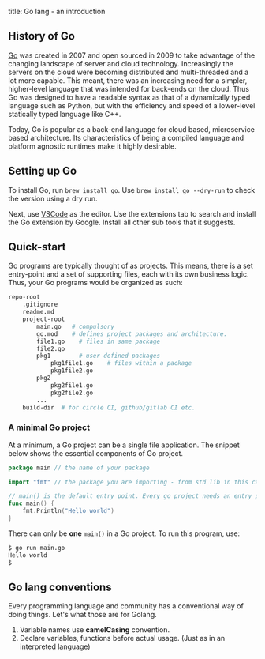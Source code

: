 title: Go lang - an introduction

## History of Go
[Go](https://go.dev/) was created in 2007 and open sourced in 2009 to take advantage of the changing landscape of server and cloud technology. Increasingly the servers on the cloud were becoming distributed and multi-threaded and a lot more capable. This meant, there was an increasing need for a simpler, higher-level language that was intended for back-ends on the cloud. Thus Go was designed to have a readable syntax as that of a dynamically typed language such as Python, but with the efficiency and speed of a lower-level statically typed language like C++.

Today, Go is popular as a back-end language for cloud based, microservice based architecture. Its characteristics of being a compiled language and platform agnostic runtimes make it highly desirable.

## Setting up Go
To install Go, run `brew install go`. Use `brew install go --dry-run` to check the version using a dry run.

Next, use [VSCode](https://code.visualstudio.com) as the editor. Use the extensions tab to search and install the Go extension by Google. Install all other sub tools that it suggests.

## Quick-start
Go programs are typically thought of as projects. This means, there is a set entry-point and a set of supporting files, each with its own business logic. Thus, your Go programs would be organized as such:

```bash
repo-root
    .gitignore
    readme.md
    project-root
        main.go   # compulsory
        go.mod    # defines project packages and architecture.
        file1.go    # files in same package
        file2.go
        pkg1        # user defined packages
            pkg1file1.go    # files within a package
            pkg1file2.go
        pkg2
            pkg2file1.go
            pkg2file2.go
        ...
    build-dir  # for circle CI, github/gitlab CI etc.
```

### A minimal Go project
At a minimum, a Go project can be a single file application. The snippet below shows the essential components of Go project.

```go
package main // the name of your package

import "fmt" // the package you are importing - from std lib in this case

// main() is the default entry point. Every go project needs an entry point.
func main() {
	fmt.Println("Hello world")
}
```
There can only be **one** `main()` in a Go project. To run this program, use:

```bash
$ go run main.go
Hello world
$
```

## Go lang conventions
Every programming language and community has a conventional way of doing things. Let's what those are for Golang.

1. Variable names use **camelCasing** convention.
2. Declare variables, functions before actual usage. (Just as in an interpreted language)
